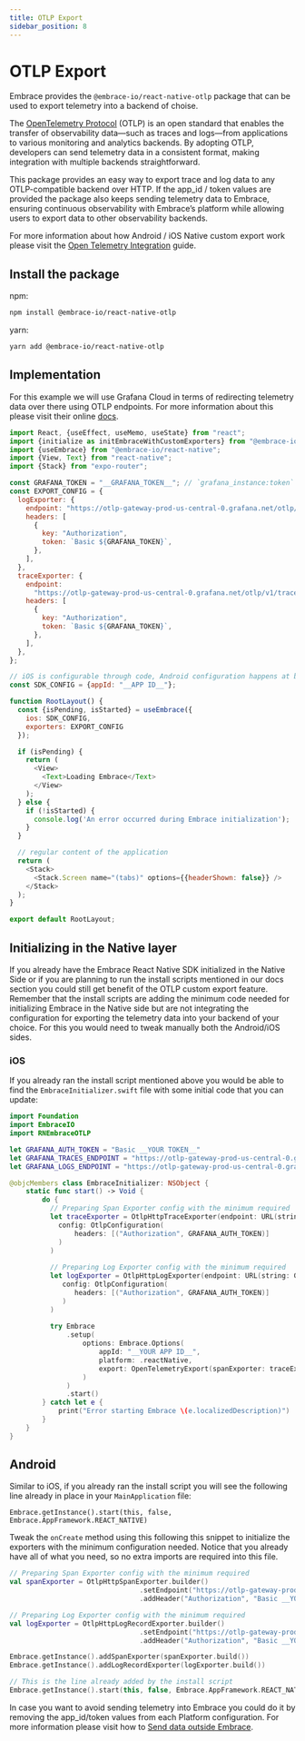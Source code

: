 ```yaml
---
title: OTLP Export
sidebar_position: 8
---
```


# OTLP Export

Embrace provides the `@embrace-io/react-native-otlp` package that can be used to export telemetry into a backend of choise.

The [OpenTelemetry Protocol](https://opentelemetry.io/docs/specs/otel/protocol/) (OTLP) is an open standard that enables the transfer of observability data—such as traces and logs—from applications to various monitoring and analytics backends. By adopting OTLP, developers can send telemetry data in a consistent format, making integration with multiple backends straightforward. 

This package provides an easy way to export trace and log data to any OTLP-compatible backend over HTTP. If the app_id / token values are provided the package also keeps sending telemetry data to Embrace, ensuring continuous observability with Embrace’s platform while allowing users to export data to other observability backends.

For more information about how Android / iOS Native custom export work please visit the [Open Telemetry Integration](/open-telemetry/integration/) guide.

## Install the package

npm:

```sh
npm install @embrace-io/react-native-otlp
```

yarn:

```sh
yarn add @embrace-io/react-native-otlp
```

## Implementation

For this example we will use Grafana Cloud in terms of redirecting telemetry data over there using OTLP endpoints. For more information about this please visit their online [docs](https://grafana.com/docs/grafana-cloud/send-data/otlp/send-data-otlp/).

```javascript
import React, {useEffect, useMemo, useState} from "react";
import {initialize as initEmbraceWithCustomExporters} from "@embrace-io/react-native-otlp";
import {useEmbrace} from "@embrace-io/react-native";
import {View, Text} from "react-native";
import {Stack} from "expo-router";

const GRAFANA_TOKEN = "__GRAFANA_TOKEN__"; // `grafana_instance:token` converted into a base64 string.
const EXPORT_CONFIG = {
  logExporter: {
    endpoint: "https://otlp-gateway-prod-us-central-0.grafana.net/otlp/v1/logs",
    headers: [
      {
        key: "Authorization",
        token: `Basic ${GRAFANA_TOKEN}`,
      },
    ],
  },
  traceExporter: {
    endpoint:
      "https://otlp-gateway-prod-us-central-0.grafana.net/otlp/v1/traces",
    headers: [
      {
        key: "Authorization",
        token: `Basic ${GRAFANA_TOKEN}`,
      },
    ],
  },
};

// iOS is configurable through code, Android configuration happens at build time
const SDK_CONFIG = {appId: "__APP ID__"};

function RootLayout() {
  const {isPending, isStarted} = useEmbrace({
    ios: SDK_CONFIG,
    exporters: EXPORT_CONFIG
  });

  if (isPending) {
    return (
      <View>
        <Text>Loading Embrace</Text>
      </View>
    );
  } else {
    if (!isStarted) {
      console.log('An error occurred during Embrace initialization');
    }
  }

  // regular content of the application
  return (
    <Stack>
      <Stack.Screen name="(tabs)" options={{headerShown: false}} />
    </Stack>
  );
}

export default RootLayout;
```

## Initializing in the Native layer

If you already have the Embrace React Native SDK initialized in the Native Side or if you are planning to run the install scripts mentioned in our docs section you could still get benefit of the OTLP custom export feature. Remember that the install scripts are adding the minimum code needed for initializing Embrace in the Native side but are not integrating the configuration for exporting the telemetry data into your backend of your choice. For this you would need to tweak manually both the Android/iOS sides.

### iOS

If you already ran the install script mentioned above you would be able to find the `EmbraceInitializer.swift` file with some initial code that you can update:

```swift
import Foundation
import EmbraceIO
import RNEmbraceOTLP

let GRAFANA_AUTH_TOKEN = "Basic __YOUR TOKEN__"
let GRAFANA_TRACES_ENDPOINT = "https://otlp-gateway-prod-us-central-0.grafana.net/otlp/v1/traces"
let GRAFANA_LOGS_ENDPOINT = "https://otlp-gateway-prod-us-central-0.grafana.net/otlp/v1/logs"

@objcMembers class EmbraceInitializer: NSObject {
    static func start() -> Void {
        do {
          // Preparing Span Exporter config with the minimum required
          let traceExporter = OtlpHttpTraceExporter(endpoint: URL(string: GRAFANA_TRACES_ENDPOINT)!,
            config: OtlpConfiguration(
                headers: [("Authorization", GRAFANA_AUTH_TOKEN)]
            )
          )
          
          // Preparing Log Exporter config with the minimum required
          let logExporter = OtlpHttpLogExporter(endpoint: URL(string: GRAFANA_LOGS_ENDPOINT)!,
             config: OtlpConfiguration(
                headers: [("Authorization", GRAFANA_AUTH_TOKEN)]
             )
          )
          
          try Embrace
              .setup(
                  options: Embrace.Options(
                      appId: "__YOUR APP ID__",
                      platform: .reactNative,
                      export: OpenTelemetryExport(spanExporter: traceExporter, logExporter: logExporter) // passing the configuration into `export`
                  )
              )
              .start()
        } catch let e {
            print("Error starting Embrace \(e.localizedDescription)")
        }
    }
}
```

## Android

Similar to iOS, if you already ran the install script you will see the following line already in place in your `MainApplication` file:

```
Embrace.getInstance().start(this, false, Embrace.AppFramework.REACT_NATIVE)
```

Tweak the `onCreate` method using this following this snippet to initialize the exporters with the minimum configuration needed. Notice that you already have all of what you need, so no extra imports are required into this file.

```kotlin
// Preparing Span Exporter config with the minimum required
val spanExporter = OtlpHttpSpanExporter.builder()
                                .setEndpoint("https://otlp-gateway-prod-us-central-0.grafana.net/otlp/v1/traces")
                                .addHeader("Authorization", "Basic __YOUR TOKEN__")

// Preparing Log Exporter config with the minimum required
val logExporter = OtlpHttpLogRecordExporter.builder()
                                .setEndpoint("https://otlp-gateway-prod-us-central-0.grafana.net/otlp/v1/logs")
                                .addHeader("Authorization", "Basic __YOUR TOKEN__")

Embrace.getInstance().addSpanExporter(spanExporter.build())
Embrace.getInstance().addLogRecordExporter(logExporter.build())

// This is the line already added by the install script
Embrace.getInstance().start(this, false, Embrace.AppFramework.REACT_NATIVE)
```

In case you want to avoid sending telemetry into Embrace you could do it by removing the app_id/token values from each Platform configuration. For more information please visit how to [Send data outside Embrace](/react-native/integration/send-data-custom-backend/).
